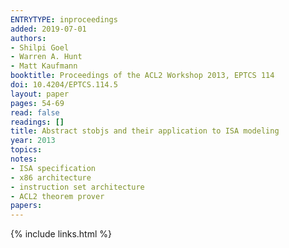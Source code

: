 ```yaml
---
ENTRYTYPE: inproceedings
added: 2019-07-01
authors:
- Shilpi Goel
- Warren A. Hunt
- Matt Kaufmann
booktitle: Proceedings of the ACL2 Workshop 2013, EPTCS 114
doi: 10.4204/EPTCS.114.5
layout: paper
pages: 54-69
read: false
readings: []
title: Abstract stobjs and their application to ISA modeling
year: 2013
topics:
notes:
- ISA specification
- x86 architecture
- instruction set architecture
- ACL2 theorem prover
papers:
---
```


{% include links.html %}
